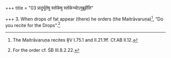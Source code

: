 +++
title = "03 प्रादुर्भूतेषु स्तोकेषु स्तोकेभ्योऽनुब्रूहीति"

+++
3. When drops of fat appear (there) he orders (the Maitrāvaruṇa)[^1], “Do you recite for the Drops".[^2]  


[^1]: The Maitrāvaruṇa recites R̥V I.75.1 and II.21.1ff. Cf.AB II.12.  


[^2]: For the order cf. ŚB III.8.2.22.
